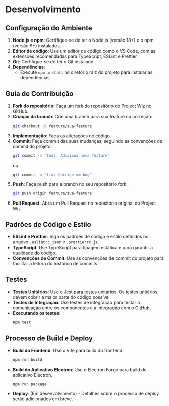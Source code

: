 # Desenvolvimento

## Configuração do Ambiente

1.  **Node.js e npm**: Certifique-se de ter o Node.js (versão 18+) e o npm (versão 9+) instalados.
2.  **Editor de código**: Use um editor de código como o VS Code, com as extensões recomendadas para TypeScript, ESLint e Prettier.
3.  **Git**: Certifique-se de ter o Git instalado.
4.  **Dependências**:
    - Execute `npm install` no diretório raiz do projeto para instalar as dependências.

## Guia de Contribuição

1.  **Fork do repositório**: Faça um fork do repositório do Project Wiz no GitHub.
2.  **Criação da branch**: Crie uma branch para sua feature ou correção:
    ```bash
    git checkout -b feature/sua-feature
    ```
3.  **Implementação**: Faça as alterações no código.
4.  **Commit**: Faça commit das suas mudanças, seguindo as convenções de commit do projeto:
    ```bash
    git commit -m "feat: Adiciona nova feature"
    ```
    ou
    ```bash
    git commit -m "fix: Corrige um bug"
    ```
5.  **Push**: Faça push para a branch no seu repositório fork:
    ```bash
    git push origin feature/sua-feature
    ```
6.  **Pull Request**: Abra um Pull Request no repositório original do Project Wiz.

## Padrões de Código e Estilo

- **ESLint e Prettier**: Siga os padrões de código e estilo definidos no arquivo `.eslintrc.json` e `.prettierrc.js`.
- **TypeScript**: Use TypeScript para tipagem estática e para garantir a qualidade do código.
- **Convenções de Commit**: Use as convenções de commit do projeto para facilitar a leitura do histórico de commits.

## Testes

- **Testes Unitários**: Use o Jest para testes unitários. Os testes unitários devem cobrir a maior parte do código possível.
- **Testes de Integração**: Use testes de integração para testar a comunicação entre os componentes e a integração com o GitHub.
- **Executando os testes**:
  ```bash
  npm test
  ```

## Processo de Build e Deploy

- **Build do Frontend**: Use o Vite para build do frontend.
  ```bash
  npm run build
  ```
- **Build do Aplicativo Electron**: Use o Electron Forge para build do aplicativo Electron.
  ```bash
  npm run package
  ```
- **Deploy**: (Em desenvolvimento) - Detalhes sobre o processo de deploy serão adicionados em breve.
